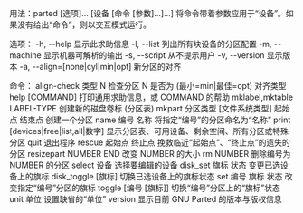 用法：parted [选项]... [设备 [命令 [参数]...]...]
将命令带着参数应用于“设备”。如果没有给出“命令”，则以交互模式运行。

选项：
  -h, --help                      显示此求助信息
  -l, --list                      列出所有块设备的分区配置
  -m, --machine                   显示机器可解析的输出
  -s, --script                    从不提示用户
  -v, --version                   显示版本
  -a, --align=[none|cyl|min|opt]  新分区的对齐

命令：
  align-check 类型 N                         检查分区 N 是否为 (最小=min|最佳=opt) 对齐类型
  help [COMMAND]                           打印通用求助信息，或 COMMAND 的帮助
  mklabel,mktable LABEL-TYPE               创建新的磁盘卷标 (分区表)
  mkpart 分区类型 [文件系统类型] 起始点 结束点 创建一个分区
  name 编号 名称                           将指定“编号”的分区命名为“名称”
  print [devices|free|list,all|数字]        显示分区表、可用设备、剩余空间、所有分区或特殊分区
  quit                                     退出程序
  rescue 起始点 终止点                      挽救临近“起始点”、“终止点”的遗失的分区
  resizepart NUMBER END                    改变 NUMBER 的大小
  rm NUMBER                                删除编号为 NUMBER 的分区
  select 设备                              选择要编辑的设备
  disk_set 旗标 状态                       变更已选设备上的旗标
  disk_toggle [旗标]                       切换已选设备上的旗标状态
  set 编号 旗标 状态                       改变指定“编号”分区的旗标
  toggle [编号 [旗标]]                     切换“编号”分区上的“旗标”状态
  unit 单位                                设置缺省的“单位”
  version                                  显示目前 GNU Parted 的版本与版权信息

